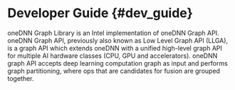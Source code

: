 # Developer Guide {#dev_guide}

oneDNN Graph Library is an Intel implementation of oneDNN Graph API.
oneDNN Graph API, previously also known as Low Level Graph API (LLGA), is a graph API which extends oneDNN with a unified high-level
graph API for multiple AI hardware classes (CPU, GPU and accelerators). oneDNN graph API accepts deep learning computation graph as
input and performs graph partitioning, where ops that are candidates for fusion are grouped together.
